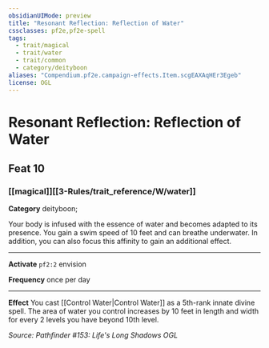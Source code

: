 ```yaml
---
obsidianUIMode: preview
title: "Resonant Reflection: Reflection of Water"
cssclasses: pf2e,pf2e-spell
tags:
  - trait/magical
  - trait/water
  - trait/common
  - category/deityboon
aliases: "Compendium.pf2e.campaign-effects.Item.scgEAXAqHEr3Egeb"
license: OGL
---
```

# Resonant Reflection: Reflection of Water
## Feat 10
### [[magical]][[3-Rules/trait_reference/W/water]]

**Category** deityboon; 




Your body is infused with the essence of water and becomes adapted to its presence. You gain a swim speed of 10 feet and can breathe underwater. In addition, you can also focus this affinity to gain an additional effect.

* * *

**Activate** `pf2:2` envision

**Frequency** once per day

* * *

**Effect** You cast [[Control Water|Control Water]] as a 5th-rank innate divine spell. The area of water you control increases by 10 feet in length and width for every 2 levels you have beyond 10th level.

*Source: Pathfinder #153: Life's Long Shadows*
*OGL*